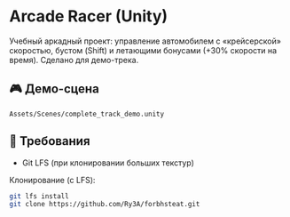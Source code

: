 # Arcade Racer (Unity)

Учебный аркадный проект: управление автомобилем с «крейсерской» скоростью, бустом (Shift) и летающими бонусами (+30% скорости на время). Сделано для демо-трека.

## 🎮 Демо-сцена
`Assets/Scenes/complete_track_demo.unity`

## 🧰 Требования
- Git LFS (при клонировании больших текстур)

Клонирование (c LFS):
```bash
git lfs install
git clone https://github.com/Ry3A/forbhsteat.git
